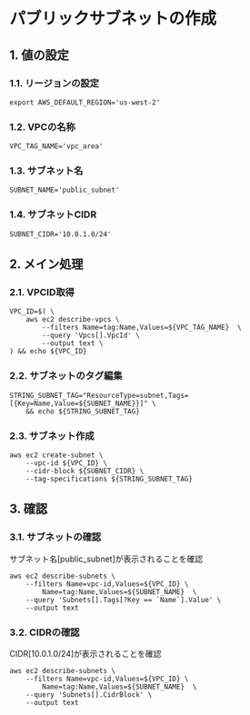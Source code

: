 <!-- omit in toc -->
# パブリックサブネットの作成

## 1. 値の設定

### 1.1. リージョンの設定

    export AWS_DEFAULT_REGION='us-west-2'

### 1.2. VPCの名称

    VPC_TAG_NAME='vpc_area'

### 1.3. サブネット名

    SUBNET_NAME='public_subnet'

### 1.4. サブネットCIDR

    SUBNET_CIDR='10.0.1.0/24'

## 2. メイン処理

### 2.1. VPCID取得

    VPC_ID=$( \
        aws ec2 describe-vpcs \
            --filters Name=tag:Name,Values=${VPC_TAG_NAME}  \
            --query 'Vpcs[].VpcId' \
            --output text \
    ) && echo ${VPC_ID}

### 2.2. サブネットのタグ編集

    STRING_SUBNET_TAG="ResourceType=subnet,Tags=[{Key=Name,Value=${SUBNET_NAME}}]" \
        && echo ${STRING_SUBNET_TAG}

### 2.3. サブネット作成

    aws ec2 create-subnet \
        --vpc-id ${VPC_ID} \
        --cidr-block ${SUBNET_CIDR} \
        --tag-specifications ${STRING_SUBNET_TAG}

## 3. 確認

### 3.1. サブネットの確認

サブネット名[public_subnet]が表示されることを確認

    aws ec2 describe-subnets \
        --filters Name=vpc-id,Values=${VPC_ID} \
            Name=tag:Name,Values=${SUBNET_NAME}  \
        --query 'Subnets[].Tags[?Key == `Name`].Value' \
        --output text

### 3.2. CIDRの確認

CIDR[10.0.1.0/24]が表示されることを確認

    aws ec2 describe-subnets \
        --filters Name=vpc-id,Values=${VPC_ID} \
            Name=tag:Name,Values=${SUBNET_NAME}  \
        --query 'Subnets[].CidrBlock' \
        --output text
